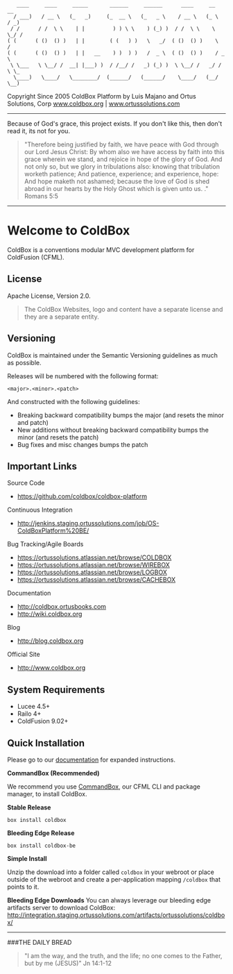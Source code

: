 ﻿```   ____     ____     _____       ______     ______      ____     __     __    / ___)   / __ \   (_   _)     (_  __ \   (_   _ \    / __ \   (_ \   / _)  / /      / /  \ \    | |         ) ) \ \    ) (_) )  / /  \ \    \ \_/ /   ( (      ( ()  () )   | |        ( (   ) )   \   _/  ( ()  () )    \   /    ( (      ( ()  () )   | |   __    ) )  ) )   /  _ \  ( ()  () )    / _ \     \ \___   \ \__/ /  __| |___) )  / /__/ /   _) (_) )  \ \__/ /   _/ / \ \_    \____)   \____/   \________/  (______/   (______/    \____/   (__/   \__) ```Copyright Since 2005 ColdBox Platform by Luis Majano and Ortus Solutions, Corpwww.coldbox.org | www.ortussolutions.com----Because of God's grace, this project exists. If you don't like this, then don't read it, its not for you.>"Therefore being justified by faith, we have peace with God through our Lord Jesus Christ:By whom also we have access by faith into this grace wherein we stand, and rejoice in hope of the glory of God.And not only so, but we glory in tribulations also: knowing that tribulation worketh patience;And patience, experience; and experience, hope:And hope maketh not ashamed; because the love of God is shed abroad in our hearts by the Holy Ghost which is given unto us. ." Romans 5:5----# Welcome to ColdBoxColdBox is a conventions modular MVC development platform for ColdFusion (CFML).## LicenseApache License, Version 2.0.>The ColdBox Websites, logo and content have a separate license and they are a separate entity.## VersioningColdBox is maintained under the Semantic Versioning guidelines as much as possible.Releases will be numbered with the following format:```<major>.<minor>.<patch>```And constructed with the following guidelines:* Breaking backward compatibility bumps the major (and resets the minor and patch)* New additions without breaking backward compatibility bumps the minor (and resets the patch)* Bug fixes and misc changes bumps the patch## Important LinksSource Code- https://github.com/coldbox/coldbox-platformContinuous Integration- http://jenkins.staging.ortussolutions.com/job/OS-ColdBoxPlatform%20BE/Bug Tracking/Agile Boards- https://ortussolutions.atlassian.net/browse/COLDBOX- https://ortussolutions.atlassian.net/browse/WIREBOX- https://ortussolutions.atlassian.net/browse/LOGBOX- https://ortussolutions.atlassian.net/browse/CACHEBOXDocumentation- http://coldbox.ortusbooks.com- http://wiki.coldbox.orgBlog- http://blog.coldbox.orgOfficial Site- http://www.coldbox.org## System Requirements- Lucee 4.5+- Railo 4+- ColdFusion 9.02+## Quick InstallationPlease go to our [documentation](http://coldbox.ortusbooks.com) for expanded instructions. **CommandBox (Recommended)**We recommend you use [CommandBox](http://www.ortussolutions.com/products/commandbox), our CFML CLI and package manager, to install ColdBox.**Stable Release**`box install coldbox`**Bleeding Edge Release**`box install coldbox-be`**Simple Install**Unzip the download into a folder called `coldbox` in your webroot or place outside of the webroot and create a per-application mapping `/coldbox` that points to it.**Bleeding Edge Downloads**You can always leverage our bleeding edge artifacts server to download ColdBox: http://integration.staging.ortussolutions.com/artifacts/ortussolutions/coldbox/--- ###THE DAILY BREAD > "I am the way, and the truth, and the life; no one comes to the Father, but by me (JESUS)" Jn 14:1-12